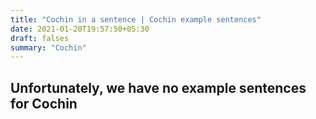 ```yaml
---
title: "Cochin in a sentence | Cochin example sentences"
date: 2021-01-20T19:57:50+05:30
draft: falses
summary: "Cochin"
---
```

## Unfortunately, we have no example sentences for Cochin                 
